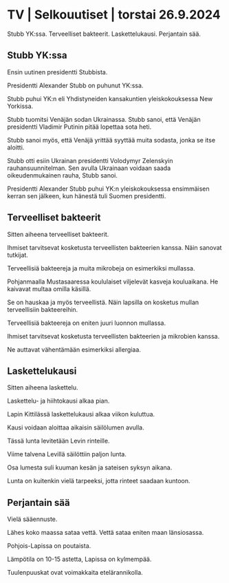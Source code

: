 # TV \| Selkouutiset \| torstai 26.9.2024

Stubb YK:ssa. Terveelliset bakteerit. Laskettelukausi. Perjantain sää.

## Stubb YK:ssa

Ensin uutinen presidentti Stubbista.

Presidentti Alexander Stubb on puhunut YK:ssa.

Stubb puhui YK:n eli Yhdistyneiden kansakuntien yleiskokouksessa New Yorkissa.

Stubb tuomitsi Venäjän sodan Ukrainassa. Stubb sanoi, että Venäjän presidentti Vladimir Putinin pitää lopettaa sota heti.

Stubb sanoi myös, että Venäjä yrittää syyttää muita sodasta, jonka se itse aloitti.

Stubb otti esiin Ukrainan presidentti Volodymyr Zelenskyin rauhansuunnitelman. Sen avulla Ukrainaan voidaan saada oikeudenmukainen rauha, Stubb sanoi.

Presidentti Alexander Stubb puhui YK:n yleiskokouksessa ensimmäisen kerran sen jälkeen, kun hänestä tuli Suomen presidentti.

## Terveelliset bakteerit

Sitten aiheena terveelliset bakteerit.

Ihmiset tarvitsevat kosketusta terveellisten bakteerien kanssa. Näin sanovat tutkijat.

Terveellisiä bakteereja ja muita mikrobeja on esimerkiksi mullassa.

Pohjanmaalla Mustasaaressa koululaiset viljelevät kasveja kouluaikana. He kaivavat multaa omilla käsillä.

Se on hauskaa ja myös terveellistä. Näin lapsilla on kosketus mullan terveellisiin bakteereihin.

Terveellisiä bakteereja on eniten juuri luonnon mullassa.

Ihmiset tarvitsevat kosketusta terveellisten bakteerien ja mikrobien kanssa.

Ne auttavat vähentämään esimerkiksi allergiaa.

## Laskettelukausi

Sitten aiheena laskettelu.

Laskettelu- ja hiihtokausi alkaa pian.

Lapin Kittilässä laskettelukausi alkaa viikon kuluttua.

Kausi voidaan aloittaa aikaisin säilölumen avulla.

Tässä lunta levitetään Levin rinteille.

Viime talvena Levillä säilöttiin paljon lunta.

Osa lumesta suli kuuman kesän ja sateisen syksyn aikana.

Lunta on kuitenkin vielä tarpeeksi, jotta rinteet saadaan kuntoon.

## Perjantain sää

Vielä sääennuste.

Lähes koko maassa sataa vettä. Vettä sataa eniten maan länsiosassa.

Pohjois-Lapissa on poutaista.

Lämpötila on 10-15 astetta, Lapissa on kylmempää.

Tuulenpuuskat ovat voimakkaita etelärannikolla.

